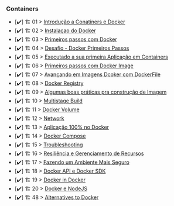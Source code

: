 ### Containers

- [✔️] 🏗️ 01 > [Introdução a Conatiners e Docker](Introducao.md)
- [✔️] 🏗️ 02 > [Instalaçao do Docker](InstalacaodoDocker.md)
- [✔️] 🏗️ 03 > [Primeiros passos com Docker](PrimeirospassoscomDocker.md)
- [✔️] 🏗️ 04 > [Desafio - Docker Primeiros Passos](Desafioprimeirospassos.md)
- [✔️] 🏗️ 05 > [Executado a sua primeira Aplicação em Containers](Executandosuaprimeiraaplicacaoemcontainer.md)
- [✔️] 🏗️ 06 > [Primeiros passos com Docker Image](PrimeirospassoscomDockerImages.md)
- [✔️] 🏗️ 07 > [Avançando em Imagens Dcoker com DockerFile](AvançandoemImagensDcokercomDockerFile.md)
- [✔️] 🏗️ 08 > [Docker Registry](DockerRegistry.md)
- [✔️] 🏗️ 09 > [Algumas boas práticas pra construção de Imagem](AlgumasboaspráticaspraconstruçãodeImagem.md)
- [✔️] 🏗️ 10 > [Multistage Build](MultistageBuild.md)
- [✔️] 🏗️ 11 > [Docker Volume](DockerVolume.md)
- [✔️] 🏗️ 12 > [Network](Network.md)
- [✔️] 🏗️ 13 > [Aplicação 100% no Docker](Aplicação100%noDocker.md)
- [✔️] 🏗️ 14 > [Docker Compose](DockerCompose.md)
- [✔️] 🏗️ 15 > [Troubleshooting](Troubleshooting.md)
- [✔️] 🏗️ 16 > [Resiliência e Gerenciamento de Recursos](ResiliênciaeGerenciamentodeRecursos.md)
- [✔️] 🏗️ 17 > [Fazendo um Ambiente Mais Seguro](FazendoumAmbienteMaisSeguro.md)
- [✔️] 🏗️ 18 > [Docker API e Docker SDK](DockerAPIeDockerSDK.md)
- [✔️] 🏗️ 19 > [Docker in Docker](DockerinDocker.md)
- [✔️] 🏗️ 20 > [Docker e NodeJS](DockereNodeJS.md)
- [✔️] 🏗️ 48 > [Alternatives to Docker](2022/Days/day48.md)
